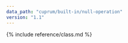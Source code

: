 ```yaml
---
data_path: "cuprum/built-in/null-operation"
version: "1.1"
---
```


{% include reference/class.md %}
